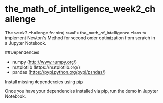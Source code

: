 # the_math_of_intelligence_week2_challenge
The week2 challenge for siraj raval's the_math_of_intelligence class to implement Newton's Method for second order optimization from scratch in a Jupyter Notebook.

##Dependencies

* numpy (http://www.numpy.org/)
* matplotlib (https://matplotlib.org/)
* pandas (https://pypi.python.org/pypi/pandas/)

Install missing dependencies using [pip](https://pip.pypa.io/en/stable/installing/)

Once you have your dependencies installed via pip, run the demo in Jupyter Notebook.


